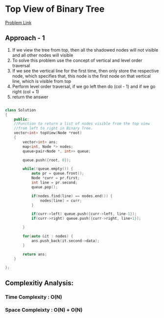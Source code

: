 # Top View of Binary Tree

[Problem Link](https://www.geeksforgeeks.org/problems/top-view-of-binary-tree/1)

## Approach - 1

1. If we view the tree from top, then all the shadowed nodes will not visible and all other nodes will visible
2. To solve this problem use the concept of vertical and level order traversal
3. If we see the vertical line for the first time, then only store the respective node, which specifies that, this node is the first node on that vertical line, which is visible from top
4. Perform level order traversal, if we go left then do (col - 1) and if we go right (col + 1)
5. return the answer

```c++

class Solution
{
    public:
    //Function to return a list of nodes visible from the top view
    //from left to right in Binary Tree.
    vector<int> topView(Node *root)
    {
        vector<int> ans;
        map<int, Node *> nodes;
        queue<pair<Node *, int>> queue;

        queue.push({root, 0});

        while(!queue.empty()) {
            auto pr = queue.front();
            Node *curr = pr.first;
            int line = pr.second;
            queue.pop();

            if(nodes.find(line) == nodes.end()) {
                nodes[line] = curr;
            }

            if(curr->left) queue.push({curr->left, line-1});
            if(curr->right) queue.push({curr->right, line+1});

        }

        for(auto &it : nodes) {
            ans.push_back(it.second->data);
        }

        return ans;
    }

};


```

## Complexitiy Analysis:

### Time Complexity : O(N)

### Space Compleixty : O(N) + O(N)

